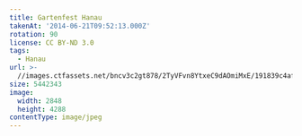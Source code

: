 ```yaml
---
title: Gartenfest Hanau
takenAt: '2014-06-21T09:52:13.000Z'
rotation: 90
license: CC BY-ND 3.0
tags:
  - Hanau
url: >-
  //images.ctfassets.net/bncv3c2gt878/2TyVFvn8YtxeC9dAOmiMxE/191839c4afa9cd3c74120aad4582bd70/gartenfest-hanau_14286253739_o
size: 5442343
image:
  width: 2848
  height: 4288
contentType: image/jpeg
---
```


